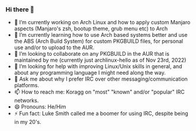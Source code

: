 ### Hi there 👋

- 🔭 I’m currently working on Arch Linux and how to apply custom Manjaro aspects (Manjaro's zsh, bootup theme, grub menu etc) to Arch
- 🌱 I’m currently learning how to use Arch based systems better and use the ABS (Arch Build System) for custom PKGBUILD files, for 
         personal use and/or to upload to the AUR.
- 👯 I’m looking to collaborate on any PKGBUILD in the AUR that is maintained by me (currently just archlinux-hello as of Nov 23rd, 2022)
- 🤔 I’m looking for help with improving Linux/Unix skills in general, and about any programming language I might need along the way.
- 💬 Ask me about why I prefer IRC over other messaging/communication platforms.
- 📫 How to reach me: Koragg on "most" "known" and/or "popular" IRC networks.
- 😄 Pronouns: He/Him
- ⚡ Fun fact: Luke Smith called me a boomer for using IRC, despite being in my 20's.

<!--
**KoraggKnightWolf/KoraggKnightWolf** is a ✨ _special_ ✨ repository because its `README.md` (this file) appears on your GitHub profile.

Here are some ideas to get you started:


-->
